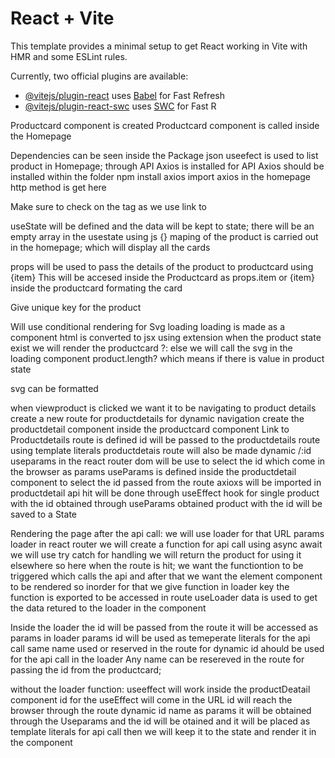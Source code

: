 # React + Vite

This template provides a minimal setup to get React working in Vite with HMR and some ESLint rules.

Currently, two official plugins are available:

- [@vitejs/plugin-react](https://github.com/vitejs/vite-plugin-react/blob/main/packages/plugin-react/README.md) uses [Babel](https://babeljs.io/) for Fast Refresh
- [@vitejs/plugin-react-swc](https://github.com/vitejs/vite-plugin-react-swc) uses [SWC](https://swc.rs/) for Fast R

Productcard component is created
Productcard component is called inside the Homepage

Dependencies can be seen inside the Package json
useefect is used to list product in Homepage; through API
Axios is installed for API
Axios should be installed within the folder
npm install axios
import axios in the homepage
http method is get here

Make sure to check on the <a> tag as we use link to

useState will be defined and the data will be kept to state; there will be an empty array in the usestate
using js {} maping of the product is carried out in the homepage; which will display all the cards

props will be used to pass the details of the product to productcard using {item}
This will be accesed inside the Productcard as props.item or {item} inside the productcard
formating the card

Give unique key for the product

Will use conditional rendering for Svg loading
loading is made as a component
html is converted to jsx using extension
when the product state exist we will render the productcard
?: else we will call the svg in the loading component
product.length? which means if there is value in product state

svg can be formatted

when viewproduct is clicked we want it to be navigating to product details
create a new route for productdetails for dynamic navigation
create the productdetail component
inside the productcard component Link to Productdetails route is defined
id will be passed to the productdetails route using template literals
productdetais route will also be made dynamic /:id
useparams in the react router dom will be use to select the id which come in the browser as params
useParams is defined inside the productdetail component to select the id passed  from the route
axioxs will be imported in productdetail
api hit will be done through useEffect hook for single product with the id obtained through useParams
obtained product with the id will be saved to a State

Rendering the page after the api call:
we will use loader for that
URL params loader in react router
we will create a function for api call using async await
we will use try catch for handling
we will return the product for using it elsewhere
so here when the route is hit; we want the functiontion to be triggered which calls the api
and after that we want the element component to be rendered
so inorder for that we give function in loader key
the function is exported to be accessed in route
useLoader data is used to get the data retured to the loader in the component

Inside the loader the id will be passed from the route
it will be accessed as params in loader
params id will be used as temeperate literals for the api call
same name used or reserved in the route for dynamic id ahould be used for the api call in the loader
Any name can be resereved in the route for passing the id from the productcard; 

without the loader function:
useeffect will work inside the productDeatail component
id for the useEffect will come in the URL
id will reach the browser through the route dynamic id name as params
it will be obtained through the Useparams
and the id will be otained and it will be placed as template literals for api call
then we will keep it to the state 
and render it in the component

















